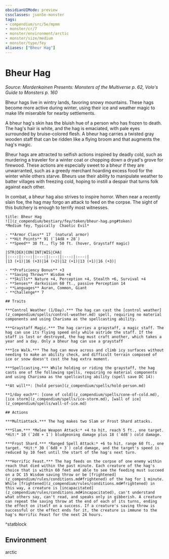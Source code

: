 ```yaml
---
obsidianUIMode: preview
cssclasses: json5e-monster
tags:
- compendium/src/5e/mpmm
- monster/cr/7
- monster/environment/arctic
- monster/size/medium
- monster/type/fey
aliases: ["Bheur Hag"]
---
```

# Bheur Hag
*Source: Mordenkainen Presents: Monsters of the Multiverse p. 62, Volo's Guide to Monsters p. 160*  

Bheur hags live in wintry lands, favoring snowy mountains. These hags become more active during winter, using their ice and weather magic to make life miserable for nearby settlements.

A bheur hag's skin has the bluish hue of a person who has frozen to death. The hag's hair is white, and the hag is emaciated, with pale eyes surrounded by bruise-colored flesh. A bheur hag carries a twisted gray wooden staff that can be ridden like a flying broom and that augments the hag's magic.

Bheur hags are attracted to selfish actions inspired by deadly cold, such as murdering a traveler for a winter coat or chopping down a dryad's grove for firewood. These actions are especially sweet to a bheur if they are unwarranted, such as a greedy merchant hoarding excess food for the winter while others starve. Bheurs use their ability to manipulate weather to batter villages with freezing cold, hoping to instill a despair that turns folk against each other.

In combat, a bheur hag also strives to inspire horror. When near a recently slain foe, the hag may forgo an attack to feed on the corpse. The sight of this butchery is enough to terrify most witnesses.

```ad-statblock
title: Bheur Hag
![](z_compendium/bestiary/fey/token/bheur-hag.png#token)
*Medium fey, Typically  Chaotic Evil*

- **Armor Class** 17  (natural armor)
- **Hit Points** 91 (`14d8 + 28`)
- **Speed** 30 ft., fly 50 ft. (hover, Graystaff magic)

|STR|DEX|CON|INT|WIS|CHA|
|:---:|:---:|:---:|:---:|:---:|:---:|
|13 (+1)|16 (+3)|14 (+2)|12 (+1)|13 (+1)|16 (+3)|

- **Proficiency Bonus** +3
- **Saving Throws** Wisdom +4
- **Skills** Nature +4, Perception +4, Stealth +6, Survival +4
- **Senses** darkvision 60 ft., passive Perception 14
- **Languages** Auran, Common, Giant
- **Challenge** 7

## Traits

***Control Weather (1/Day).*** The hag can cast the [control weather](z_compendium/spells/control-weather.md) spell, requiring no material components and using Charisma as the spellcasting ability.

***Graystaff Magic.*** The hag carries a graystaff, a magic staff. The hag can use its flying speed only while astride the staff. If the staff is lost or destroyed, the hag must craft another, which takes a year and a day. Only a bheur hag can use a graystaff

***Ice Walk.*** The hag can move across and climb icy surfaces without needing to make an ability check, and difficult terrain composed of ice or snow doesn't cost the hag extra moment.

***Spellcasting.*** While holding or riding the graystaff, the hag casts one of the following spells, requiring no material components and using Charisma as the spellcasting ability (spell save DC 14):

**At will**: [hold person](z_compendium/spells/hold-person.md)

**1/day each**: [cone of cold](z_compendium/spells/cone-of-cold.md), [ice storm](z_compendium/spells/ice-storm.md), [wall of ice](z_compendium/spells/wall-of-ice.md)

## Actions

***Multiattack.*** The hag makes two Slam or Frost Shard attacks.

***Slam.*** *Melee Weapon Attack:* +4 to hit, reach 5 ft., one target. *Hit:* 10 (`2d8 + 1`) bludgeoning damage plus 18 (`4d8`) cold damage.

***Frost Shard.*** *Ranged Spell Attack:* +6 to hit, range 60 ft., one target. *Hit:* 30 (`6d8 + 3`) cold damage, and the target's speed is reduced by 10 feet until the start of the hag's next turn.

***Horrific Feast.*** The hag feeds on the corpse of one enemy within reach that died within the past minute. Each creature of the hag's choice that is within 60 feet and able to see the feeding must succeed on a DC 15 Wisdom saving throw or be [frightened](z_compendium/rules/conditions.md#frightened) of the hag for 1 minute. While [frightened](z_compendium/rules/conditions.md#frightened) in this way, a creature is [incapacitated](z_compendium/rules/conditions.md#incapacitated), can't understand what others say, can't read, and speaks only in gibberish. A creature can repeat the saving throw at the end of each of its turns, ending the effect on itself on a success. If a creature's saving throw is successful or the effect ends for it, the creature is immune to the hag's Horrific Feast for the next 24 hours.
```
^statblock

## Environment

arctic